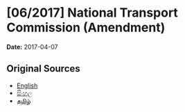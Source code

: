 # [06/2017] National Transport Commission (Amendment)

**Date:** 2017-04-07

## Original Sources

- [English](https://documents.gov.lk/view/acts/2017/4/06-2017_E.pdf)
- [සිංහල](https://documents.gov.lk/view/acts/2017/4/06-2017_S.pdf)
- [தமிழ்](https://documents.gov.lk/view/acts/2017/4/06-2017_T.pdf)
